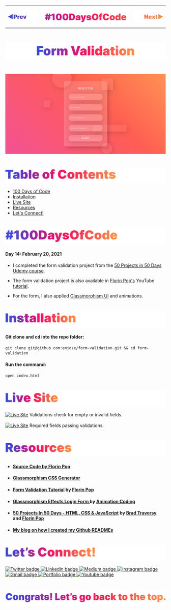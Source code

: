 <p id="header"><p>

<table><tr>
<td> <a href="https://github.com/emjose/opening-crawl/#header"><img src="Assets/header-left.png" alt="previous" style="width: 200px;"/></a> </td>
<td> <a href="https://github.com/emjose/one-hundred/#header"><img src="Assets/header-center.png" alt="100 days of code" style="width: 580px;"/></a> </td>
<td> <a href="https://github.com/emjose/parallax-background/#header"><img src="Assets/header-right.png" alt="next" style="width: 200px;"/></a> </td>
</tr></table>

<br>

<p id="project-title"><p>

<a href=#table-of-contents>![Form Validation](Assets/inter-014-form-validation.png)</a> 

<br>

<a href="https://emjose.github.io/form-validation/">![Form Validation](Assets/preview-014-form-validation.png)</a> 

#

<p id="table-of-contents"><p>

<a href=#table-of-contents>![Table of Contents](Assets/inter-toc.png)</a>  

- [100 Days of Code](#100days)
- [Installation](#installation) 
- [Live Site](#live-site)
- [Resources](#resources)
- [Let's Connect!](#lets-connect) 

#

<p id="100days"><p>

<a href=#100days>![#100DaysOfCode](Assets/inter-100hash.png)</a>  

#### Day 14: February 20, 2021
- I completed the form validation project from the <a href="https://www.udemy.com/course/50-projects-50-days/">50 Projects in 50 Days Udemy course</a>. 
  
- The form validation project is also available in <a href="https://www.youtube.com/channel/UCeU-1X402kT-JlLdAitxSMA">Florin Pop's</a> YouTube <a href="https://youtu.be/rsd4FNGTRBw">tutorial</a>.

- For the form, I also applied <a href="https://glassmorphism.com/">Glassmorphism UI</a> and animations.

#

<p id="installation"><p>

<a href=#installation>![Installation](Assets/inter-installation.png)</a>

#### Git clone and cd into the repo folder:
``` 
git clone git@github.com:emjose/form-validation.git && cd form-validation
```
#### Run the command:
```
open index.html
```

#

<p id="live-site"><p>

<a href="https://emjose.github.io/form-validation/">![Live Site](Assets/inter-live-site.png)</a>  

<a href="https://emjose.github.io/form-validation/">![Live Site](Assets/014-form-a.gif)</a>
Validations check for empty or invalid fields.
<br>
<br>
<a href="https://emjose.github.io/form-validation/">![Live Site](Assets/014-form-b.gif)</a>
Required fields passing validations.

#

<p id="resources"><p>

<a href=#resources>![Resources](Assets/inter-resources.png)</a>  

- #### [Source Code by Florin Pop](https://codepen.io/FlorinPop17/pen/OJJKQeK)

- #### [Glassmorphism CSS Generator](https://glassmorphism.com/)
  
- #### [Form Validation Tutorial](https://youtu.be/rsd4FNGTRBw) by [Florin Pop](https://www.youtube.com/channel/UCeU-1X402kT-JlLdAitxSMA) 
  
- #### [Glassmorphism Effects Login Form ](https://youtu.be/hJQ_WL-w590) by [Animation Coding](https://www.youtube.com/channel/UCnzIhXjOKIOgB3nIdOKJshQ)

- #### [50 Projects In 50 Days - HTML, CSS & JavaScript](https://www.udemy.com/course/50-projects-50-days/) by [Brad Traversy](https://www.youtube.com/user/TechGuyWeb) and [Florin Pop](https://www.youtube.com/channel/UCeU-1X402kT-JlLdAitxSMA)

- #### [My blog on how I created my Github READMEs](https://emmanueljose.medium.com/readme-a-makeover-story-b9c7be37a6de?sk=7ae6623d365409d875753e4604e42ffd) 

#

<p id="lets-connect"><p>

<a href=#lets-connect>![Let's Connect!](Assets/inter-lets-connect.png)</a>

<p><a href="https://twitter.com/Emmanuel_Labor"><img src="https://img.shields.io/badge/twitter-%231DA1F2.svg?&style=for-the-badge&logo=twitter&logoColor=white" height=30 width=90 alt="Twitter badge"> <a href="https://www.linkedin.com/in/emmanuelpjose/"><img src="https://img.shields.io/badge/linkedin-%230064e7.svg?&style=for-the-badge&logo=linkedin&logoColor=white" height=30 width=90 alt="Linkedin badge"> <a href="https://emmanueljose.medium.com/"><img src="https://img.shields.io/badge/medium-%238700f5.svg?&style=for-the-badge&logo=medium&logoColor=white" height=30 width=90 alt="Medium badge"> <a href="https://www.instagram.com/emmanuel_jose/"><img src="https://img.shields.io/badge/instagram-%23ff0077.svg?&style=for-the-badge&logo=instagram&logoColor=white" height=30 width=90 alt="Instagram badge"> <a href="mailto:emjose@gmail.com"><img src="https://img.shields.io/badge/gmail-%23fd1745.svg?&style=for-the-badge&logo=gmail&logoColor=white" height=30 width=90 alt="Gmail badge"> <a href="https://www.emmanuel-jose.com/"><img src="https://img.shields.io/badge/portfolio-%23FF0000.svg?&style=for-the-badge&logoColor=white" height=30 width=90 alt="Portfolio badge"> <a href="https://github.com/emjose"><img src="https://img.shields.io/badge/github-%23ff8e44.svg?&style=for-the-badge&logo=github&logoColor=white" height=30 width=90 alt="Youtube badge"></p>

#

<a href=#header>![Back to Top](Assets/inter-congrats.png)</a>